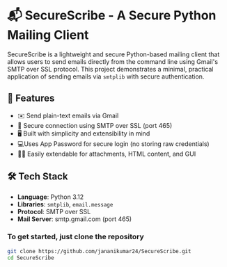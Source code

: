 # 📬 SecureScribe - A Secure Python Mailing Client

SecureScribe is a lightweight and secure Python-based mailing client that allows users to send emails directly from the command line using Gmail's SMTP over SSL protocol. This project demonstrates a minimal, practical application of sending emails via `smtplib` with secure authentication.

## 🔐 Features

- ✉️ Send plain-text emails via Gmail
- 🔐 Secure connection using SMTP over SSL (port 465)
- 🖥️ Built with simplicity and extensibility in mind
- 💻Uses App Password for secure login (no storing raw credentials)
- 📡💡 Easily extendable for attachments, HTML content, and GUI

## 🛠️ Tech Stack

- **Language**: Python 3.12
- **Libraries**: `smtplib`, `email.message`
- **Protocol**: SMTP over SSL
- **Mail Server**: smtp.gmail.com (port 465)


### To get started, just clone the repository

```bash
git clone https://github.com/jananikumar24/SecureScribe.git
cd SecureScribe
